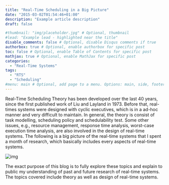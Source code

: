```yaml
---
title: "Real-Time Scheduling in a Big Picture"
date: "2015-03-02T01:54:46+01:00"
description: "Example article description"
draft: false

#thumbnail: "img/placeholder.jpg" # Optional, thumbnail
#lead: "Example lead - highlighted near the title"
disable_comments: false # Optional, disable Disqus comments if true
authorbox: true # Optional, enable authorbox for specific post
toc: false # Optional, enable Table of Contents for specific post
mathjax: true # Optional, enable MathJax for specific post
categories:
  - "Real-Time Systems"
tags:
  - "RTS"
  - "Scheduling"
#menu: main # Optional, add page to a menu. Options: main, side, footer
---
```


Real-Time Scheduling Theory has been developed over the last 40 years, since the first published work of Liu and Layland in 1973. Before that, real-times systems were designed with cyclic executives, which is in a ad-hoc manner and very difficult to maintain. In general, the theory is consist of task modelling, scheduling policy and schedulability test. Some other issues, e.g., resource management, response time analysis, worst-case execution time analysis, are also involved in the design of real-time systems. 
The following is a big picture of the real-time systems that I spent a month of research, which basically includes every aspects of real-time systems.

![img](/img/rts-scheduling.png)

The exact purpose of this blog is to fully explore these topics and explain to public my understanding of past and future research of real-time systems. The topics covered include theory as well as design of real-time systems.
